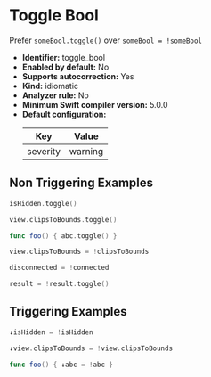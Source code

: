 # Toggle Bool

Prefer `someBool.toggle()` over `someBool = !someBool`

* **Identifier:** toggle_bool
* **Enabled by default:** No
* **Supports autocorrection:** Yes
* **Kind:** idiomatic
* **Analyzer rule:** No
* **Minimum Swift compiler version:** 5.0.0
* **Default configuration:**
  <table>
  <thead>
  <tr><th>Key</th><th>Value</th></tr>
  </thead>
  <tbody>
  <tr>
  <td>
  severity
  </td>
  <td>
  warning
  </td>
  </tr>
  </tbody>
  </table>

## Non Triggering Examples

```swift
isHidden.toggle()
```

```swift
view.clipsToBounds.toggle()
```

```swift
func foo() { abc.toggle() }
```

```swift
view.clipsToBounds = !clipsToBounds
```

```swift
disconnected = !connected
```

```swift
result = !result.toggle()
```

## Triggering Examples

```swift
↓isHidden = !isHidden
```

```swift
↓view.clipsToBounds = !view.clipsToBounds
```

```swift
func foo() { ↓abc = !abc }
```